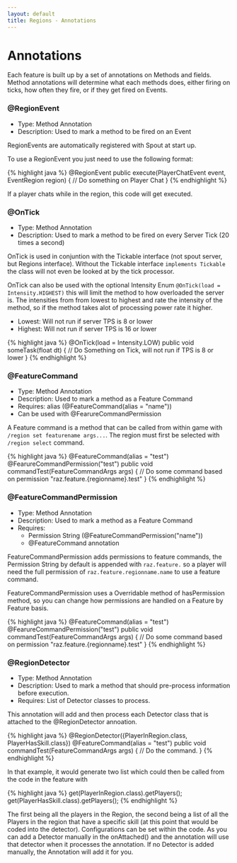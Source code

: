 ```yaml
---
layout: default
title: Regions - Annotations
---
```

# Annotations
Each feature is built up by a set of annotations on Methods and fields. Method annotations will determine what each methods does, either firing on ticks, how often they fire, or if they get fired on Events.

### @RegionEvent
* Type: Method Annotation
* Description: Used to mark a method to be fired on an Event

RegionEvents are automatically registered with Spout at start up.

To use a RegionEvent you just need to use the following format:

{% highlight java %}
@RegionEvent
public execute(PlayerChatEvent event, EventRegion region) {
    // Do something on Player Chat
}
{% endhighlight %}

If a player chats while in the region, this code will get executed.

### @OnTick
* Type: Method Annotation
* Description: Used to mark a method to be fired on every Server Tick (20 times a second)

OnTick is used in conjuntion with the Tickable interface (not spout server, but Regions interface). Without the Tickable interface `implements Tickable` the class will not even be looked at by the tick processor.

OnTick can also be used with the optional Intensity Enum `@OnTick(load = Intensity.HIGHEST)` this will limit the method to how overloaded the server is. The intensities from from lowest to highest and rate the intensity of the method, so if the method takes alot of processing power rate it higher.
* Lowest: Will not run if server TPS is 8 or lower
* Highest: Will not run if server TPS is 16 or lower

{% highlight java %}
@OnTick(load = Intensity.LOW)
public void someTask(float dt) {
    // Do Something on Tick, will not run if TPS is 8 or lower
}
{% endhighlight %}

### @FeatureCommand
* Type: Method Annotation
* Description: Used to mark a method as a Feature Command
* Requires: alias (@FeatureCommand(alias = "name"))
* Can be used with @FearureCommandPermission

A Feature command is a method that can be called from within game with `/region set featurename args...`. The region must first be selected with `/region select` command.

{% highlight java %}
@FeatureCommand(alias = "test")
@FearureCommandPermission("test")
public void commandTest(FeatureCommandArgs args) {
    // Do some command based on permission "raz.feature.{regionname}.test"
}
{% endhighlight %}

### @FeatureCommandPermission
* Type: Method Annotation
* Description: Used to mark a method as a Feature Command
* Requires: 
    * Permission String (@FeatureCommandPermission("name"))
    * @FeatureCommand annotation

FeatureCommandPermission adds permissions to feature commands, the Permission String by default is appended with `raz.feature.` so a player will need the full permission of `raz.feature.regionname.name` to use a feature command.

FeatureCommandPermission uses a Overridable method of hasPermission method, so you can change how permissions are handled on a Feature by Feature basis.

{% highlight java %}
@FeatureCommand(alias = "test")
@FearureCommandPermission("test")
public void commandTest(FeatureCommandArgs args) {
    // Do some command based on permission "raz.feature.{regionname}.test"
}
{% endhighlight %}

### @RegionDetector
* Type: Method Annotation
* Description: Used to mark a method that should pre-process information before execution.
* Requires: List of Detector classes to process.

This annotation will add and then process each Detector class that is attached to the @RegionDetector annoation.

{% highlight java %}
@RegionDetector({PlayerInRegion.class, PlayerHasSkill.class})
@FeatureCommand(alias = "test")
public void commandTest(FeatureCommandArgs args) {
    // Do the command.
}
{% endhighlight %}

In that example, it would generate two list which could then be called from the code in the feature with

{% highlight java %}
get(PlayerInRegion.class).getPlayers();
get(PlayerHasSkill.class).getPlayers();
{% endhighlight %}

The first being all the players in the Region, the second being a list of all the Players in the region that have a specific skill (at this point that would be coded into the detector). Configurations can be set within the code. As you can add a Detector manually in the onAttached() and the annotation will use that detector when it processes the annotation. If no Detector is added manually, the Annotation will add it for you.

